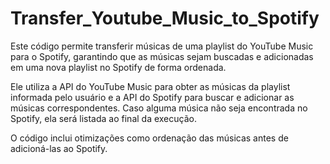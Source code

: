 # Transfer_Youtube_Music_to_Spotify
Este código permite transferir músicas de uma playlist do YouTube Music para o Spotify, garantindo que as músicas sejam buscadas e adicionadas em uma nova playlist no Spotify de forma ordenada.

Ele utiliza a API do YouTube Music para obter as músicas da playlist informada pelo usuário e a API do Spotify para buscar e adicionar as músicas correspondentes. Caso alguma música não seja encontrada no Spotify, ela será listada ao final da execução.

O código inclui otimizações como ordenação das músicas antes de adicioná-las ao Spotify.
